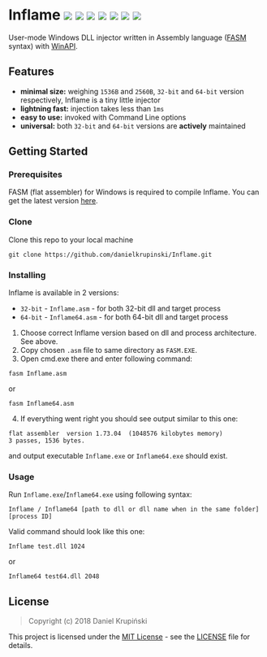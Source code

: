# Inflame ![](https://img.shields.io/badge/language-Assembly-%236E4C13.svg) ![](https://img.shields.io/badge/assembler-FASM-lightgrey.svg) ![](https://img.shields.io/badge/fasm-1.73.04-orange.svg) ![](https://img.shields.io/badge/platform-Windows-0078d7.svg) ![](https://img.shields.io/badge/arch-x86-yellow.svg) ![](https://img.shields.io/badge/arch-x86--64-red.svg) ![](https://img.shields.io/badge/license-MIT-blue.svg)

User-mode Windows DLL injector written in Assembly language ([FASM](https://flatassembler.net) syntax) with [WinAPI](https://docs.microsoft.com/en-us/windows/desktop/apiindex/windows-api-list).

## Features

- **minimal size:** weighing `1536B` and `2560B`, `32-bit` and `64-bit` version respectively, Inflame is a tiny little injector
- **lightning fast:** injection takes less than `1ms`
- **easy to use:** invoked with Command Line options
- **universal:** both `32-bit` and `64-bit` versions are **actively** maintained

## Getting Started

### Prerequisites

FASM (flat assembler) for Windows is required to compile Inflame. You can get the latest version [here](https://flatassembler.net/download.php).


### Clone

Clone this repo to your local machine
```
git clone https://github.com/danielkrupinski/Inflame.git
```

### Installing

Inflame is available in 2 versions:

* `32-bit` - `Inflame.asm` - for both 32-bit dll and target process
* `64-bit` - `Inflame64.asm` - for both 64-bit dll and target process

1. Choose correct Inflame version based on dll and process architecture. See above.
2. Copy chosen `.asm` file to same directory as `FASM.EXE`.
3. Open cmd.exe there and enter following command:
```
fasm Inflame.asm
```
or
```
fasm Inflame64.asm
```
4. If everything went right you should see output similar to this one:
```
flat assembler  version 1.73.04  (1048576 kilobytes memory)
3 passes, 1536 bytes.
```
and output executable `Inflame.exe` or `Inflame64.exe` should exist.


### Usage

Run `Inflame.exe`/`Inflame64.exe` using following syntax:
```
Inflame / Inflame64 [path to dll or dll name when in the same folder] [process ID]
```
Valid command should look like this one:
```
Inflame test.dll 1024
```
or
```
Inflame64 test64.dll 2048
```

## License

> Copyright (c) 2018 Daniel Krupiński

This project is licensed under the [MIT License](https://opensource.org/licenses/mit-license.php) - see the [LICENSE](LICENSE) file for details.
